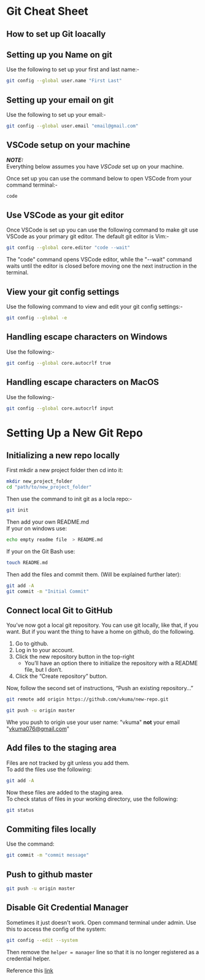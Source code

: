 # Git Cheat Sheet

## **How to set up Git loacally**  


## Setting up you Name on git
Use the following to set up your first and last name:-  
```bash
git config --global user.name "First Last"
```
## Setting up your email on git
Use the following to set up your email:-
```bash
git config --global user.email "email@gmail.com"
```

## VSCode setup on your machine
_**NOTE:**_  
Everything below assumes you have _VSCode_ set up on your machine.  

Once set up you can use the command below to open VSCode from your command terminal:-
```bash
code
``` 

## Use VSCode as your git editor  

Once VSCode is set up you can use the following command to make git use VSCode as your primary git editor. The default git editor is Vim:-
```bash
git config --global core.editor "code --wait"
```
The "code" command opens VSCode editor, while the "--wait" command waits until the editor is closed before moving one the next instruction in the terminal.

## View your git config settings
Use the following command to view and edit your git config settings:-
```bash
git config --global -e
```

## Handling escape characters on Windows
Use the following:-
```bash
git config --global core.autocrlf true
```
## Handling escape characters on MacOS
Use the following:-
```bash
git config --global core.autocrlf input
```

# Setting Up a New Git Repo

## Initializing a new repo locally
First mkdir a new project folder then cd into it:
```bash
mkdir new_project_folder
cd "path/to/new_project_folder"
```
Then use the command to init git as a locla repo:-
```bash
git init
```
Then add your own README.md  
If your on windows use:
```bash
echo empty readme file  > README.md
```
If your on the Git Bash use:
```bash
touch README.md
```
Then add the files and commit them.
(Will be explained further later): 
```bash
git add -A
git commit -m "Initial Commit"
```
## Connect local Git to GitHub

You’ve now got a local git repository. You can use git locally, like that, if you want. But if you want the thing to have a home on github, do the following.

1. Go to github.
2. Log in to your account.
3. Click the new repository button in the top-right
     - You’ll have an option there to initialize the repository with a README file, but I don’t.
4. Click the “Create repository” button.  

Now, follow the second set of instructions, “Push an existing repository…”

```bash
git remote add origin https://github.com/vkuma/new-repo.git  

git push -u origin master
```
Whe you push to origin use your user name: "vkuma" **not** your email "vkuma076@gmail.com"


## Add files to the staging area

Files are not tracked by git unless you add them.  
To add the files use the following:
```bash
git add -A
```
Now these files are added to the staging area.  
To check status of files in your working directory, use the following:
```bash
git status
```

## Commiting files locally

Use the command:
```bash 
git commit -m "commit message"
```

## Push to github master
```bash
git push -u origin master
```

## Disable Git Credential Manager
Sometimes it just doesn't work. Open command terminal under admin. Use this to access the config of the system:
```bash
git config --edit --system
```
Then remove the ``helper = manager`` line so that it is no longer registered as a credential helper.

Reference this [link](https://stackoverflow.com/questions/37182847/how-do-i-disable-git-credential-manager-for-windows#:~:text=OK%2C%20I%20discovered%20that%20you,registered%20as%20a%20credential%20helper)

